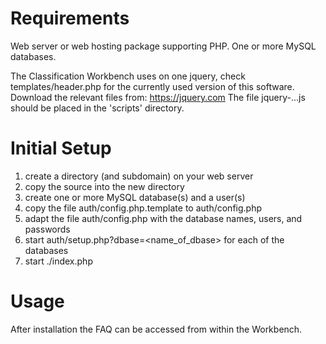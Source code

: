 # Requirements

Web server or web hosting package supporting PHP.
One or more MySQL databases.

The Classification Workbench uses on one jquery, check templates/header.php for the currently used version of this software.
Download the relevant files from:
    https://jquery.com
The file jquery-...js should be placed in the 'scripts' directory.


# Initial Setup

1. create a directory (and subdomain) on your web server
2. copy the source into the new directory
3. create one or more MySQL database(s) and a user(s)
4. copy the file auth/config.php.template to auth/config.php
4. adapt the file auth/config.php with the database names, users, and passwords
5. start auth/setup.php?dbase=<name_of_dbase>
    for each of the databases
6. start ./index.php
        
        
# Usage

After installation the FAQ can be accessed from within the Workbench.

